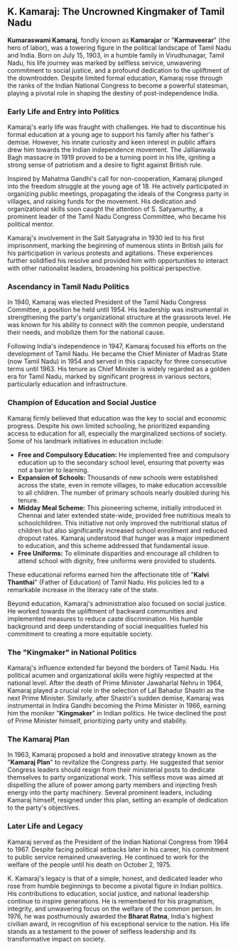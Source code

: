 ## K. Kamaraj: The Uncrowned Kingmaker of Tamil Nadu

**Kumaraswami Kamaraj**, fondly known as **Kamarajar** or "**Karmaveerar**" (the hero of labor), was a towering figure in the political landscape of Tamil Nadu and India. Born on July 15, 1903, in a humble family in Virudhunagar, Tamil Nadu, his life journey was marked by selfless service, unwavering commitment to social justice, and a profound dedication to the upliftment of the downtrodden. Despite limited formal education, Kamaraj rose through the ranks of the Indian National Congress to become a powerful statesman, playing a pivotal role in shaping the destiny of post-independence India.

### Early Life and Entry into Politics

Kamaraj's early life was fraught with challenges. He had to discontinue his formal education at a young age to support his family after his father's demise. However, his innate curiosity and keen interest in public affairs drew him towards the Indian independence movement. The Jallianwala Bagh massacre in 1919 proved to be a turning point in his life, igniting a strong sense of patriotism and a desire to fight against British rule.

Inspired by Mahatma Gandhi's call for non-cooperation, Kamaraj plunged into the freedom struggle at the young age of 18. He actively participated in organizing public meetings, propagating the ideals of the Congress party in villages, and raising funds for the movement. His dedication and organizational skills soon caught the attention of S. Satyamurthy, a prominent leader of the Tamil Nadu Congress Committee, who became his political mentor.

Kamaraj's involvement in the Salt Satyagraha in 1930 led to his first imprisonment, marking the beginning of numerous stints in British jails for his participation in various protests and agitations. These experiences further solidified his resolve and provided him with opportunities to interact with other nationalist leaders, broadening his political perspective.

### Ascendancy in Tamil Nadu Politics

In 1940, Kamaraj was elected President of the Tamil Nadu Congress Committee, a position he held until 1954. His leadership was instrumental in strengthening the party's organizational structure at the grassroots level. He was known for his ability to connect with the common people, understand their needs, and mobilize them for the national cause.

Following India's independence in 1947, Kamaraj focused his efforts on the development of Tamil Nadu. He became the Chief Minister of Madras State (now Tamil Nadu) in 1954 and served in this capacity for three consecutive terms until 1963. His tenure as Chief Minister is widely regarded as a golden era for Tamil Nadu, marked by significant progress in various sectors, particularly education and infrastructure.

### Champion of Education and Social Justice

Kamaraj firmly believed that education was the key to social and economic progress. Despite his own limited schooling, he prioritized expanding access to education for all, especially the marginalized sections of society. Some of his landmark initiatives in education include:

* **Free and Compulsory Education:** He implemented free and compulsory education up to the secondary school level, ensuring that poverty was not a barrier to learning.
* **Expansion of Schools:** Thousands of new schools were established across the state, even in remote villages, to make education accessible to all children. The number of primary schools nearly doubled during his tenure.
* **Midday Meal Scheme:** This pioneering scheme, initially introduced in Chennai and later extended state-wide, provided free nutritious meals to schoolchildren. This initiative not only improved the nutritional status of children but also significantly increased school enrollment and reduced dropout rates. Kamaraj understood that hunger was a major impediment to education, and this scheme addressed that fundamental issue.
* **Free Uniforms:** To eliminate disparities and encourage all children to attend school with dignity, free uniforms were provided to students.

These educational reforms earned him the affectionate title of "**Kalvi Thanthai**" (Father of Education) of Tamil Nadu. His policies led to a remarkable increase in the literacy rate of the state.

Beyond education, Kamaraj's administration also focused on social justice. He worked towards the upliftment of backward communities and implemented measures to reduce caste discrimination. His humble background and deep understanding of social inequalities fueled his commitment to creating a more equitable society.

### The "Kingmaker" in National Politics

Kamaraj's influence extended far beyond the borders of Tamil Nadu. His political acumen and organizational skills were highly respected at the national level. After the death of Prime Minister Jawaharlal Nehru in 1964, Kamaraj played a crucial role in the selection of Lal Bahadur Shastri as the next Prime Minister. Similarly, after Shastri's sudden demise, Kamaraj was instrumental in Indira Gandhi becoming the Prime Minister in 1966, earning him the moniker "**Kingmaker**" in Indian politics. He twice declined the post of Prime Minister himself, prioritizing party unity and stability.

### The Kamaraj Plan

In 1963, Kamaraj proposed a bold and innovative strategy known as the "**Kamaraj Plan**" to revitalize the Congress party. He suggested that senior Congress leaders should resign from their ministerial posts to dedicate themselves to party organizational work. This selfless move was aimed at dispelling the allure of power among party members and injecting fresh energy into the party machinery. Several prominent leaders, including Kamaraj himself, resigned under this plan, setting an example of dedication to the party's objectives.

### Later Life and Legacy

Kamaraj served as the President of the Indian National Congress from 1964 to 1967. Despite facing political setbacks later in his career, his commitment to public service remained unwavering. He continued to work for the welfare of the people until his death on October 2, 1975.

K. Kamaraj's legacy is that of a simple, honest, and dedicated leader who rose from humble beginnings to become a pivotal figure in Indian politics. His contributions to education, social justice, and national leadership continue to inspire generations. He is remembered for his pragmatism, integrity, and unwavering focus on the welfare of the common person. In 1976, he was posthumously awarded the **Bharat Ratna**, India's highest civilian award, in recognition of his exceptional service to the nation. His life stands as a testament to the power of selfless leadership and its transformative impact on society.